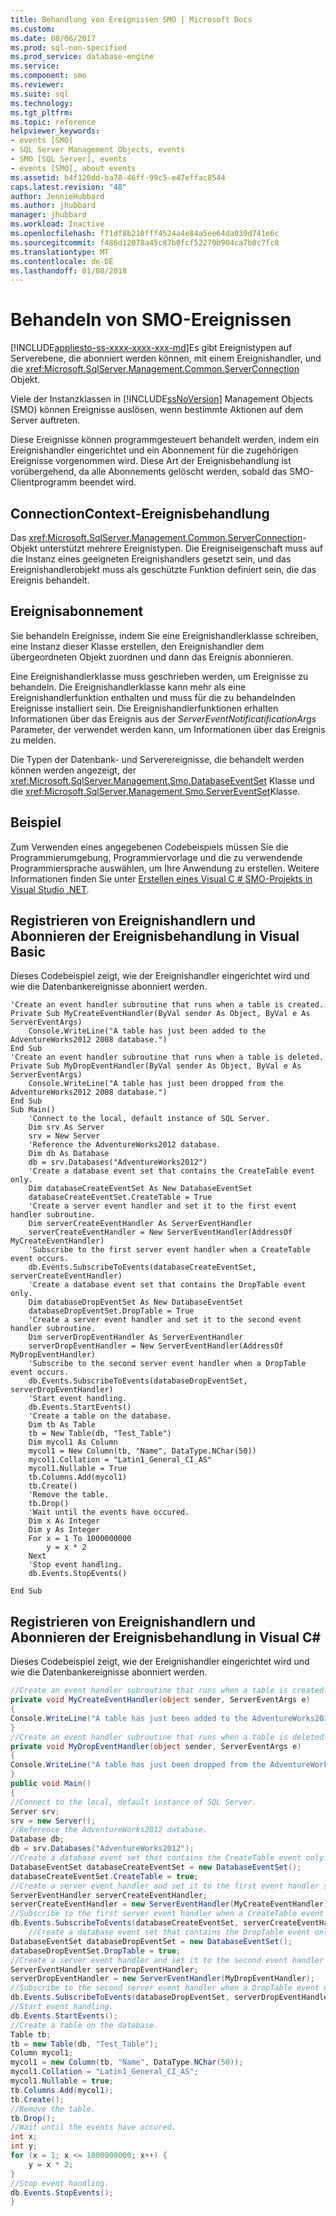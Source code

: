```yaml
---
title: Behandlung von Ereignissen SMO | Microsoft Docs
ms.custom: 
ms.date: 08/06/2017
ms.prod: sql-non-specified
ms.prod_service: database-engine
ms.service: 
ms.component: smo
ms.reviewer: 
ms.suite: sql
ms.technology: 
ms.tgt_pltfrm: 
ms.topic: reference
helpviewer_keywords:
- events [SMO]
- SQL Server Management Objects, events
- SMO [SQL Server], events
- events [SMO], about events
ms.assetid: b4f120dd-ba78-46ff-99c5-e47effac8544
caps.latest.revision: "48"
author: JennieHubbard
ms.author: jhubbard
manager: jhubbard
ms.workload: Inactive
ms.openlocfilehash: f71df8b210fff4524a4e84a5ee64da039d741e6c
ms.sourcegitcommit: f486d12078a45c87b0fcf52270b904ca7b0c7fc8
ms.translationtype: MT
ms.contentlocale: de-DE
ms.lasthandoff: 01/08/2018
---
```

# <a name="handling-smo-events"></a>Behandeln von SMO-Ereignissen
[!INCLUDE[appliesto-ss-xxxx-xxxx-xxx-md](../../../includes/appliesto-ss-xxxx-xxxx-xxx-md.md)]Es gibt Ereignistypen auf Serverebene, die abonniert werden können, mit einem Ereignishandler, und die <xref:Microsoft.SqlServer.Management.Common.ServerConnection> Objekt.  
  
 Viele der Instanzklassen in [!INCLUDE[ssNoVersion](../../../includes/ssnoversion-md.md)] Management Objects (SMO) können Ereignisse auslösen, wenn bestimmte Aktionen auf dem Server auftreten.  
  
 Diese Ereignisse können programmgesteuert behandelt werden, indem ein Ereignishandler eingerichtet und ein Abonnement für die zugehörigen Ereignisse vorgenommen wird. Diese Art der Ereignisbehandlung ist vorübergehend, da alle Abonnements gelöscht werden, sobald das SMO-Clientprogramm beendet wird.  
  
## <a name="connectioncontext-event-handling"></a>ConnectionContext-Ereignisbehandlung  
 Das <xref:Microsoft.SqlServer.Management.Common.ServerConnection>-Objekt unterstützt mehrere Ereignistypen. Die Ereigniseigenschaft muss auf die Instanz eines geeigneten Ereignishandlers gesetzt sein, und das Ereignishandlerobjekt muss als geschützte Funktion definiert sein, die das Ereignis behandelt.  
  
## <a name="event-subscription"></a>Ereignisabonnement  
 Sie behandeln Ereignisse, indem Sie eine Ereignishandlerklasse schreiben, eine Instanz dieser Klasse erstellen, den Ereignishandler dem übergeordneten Objekt zuordnen und dann das Ereignis abonnieren.  
  
 Eine Ereignishandlerklasse muss geschrieben werden, um Ereignisse zu behandeln. Die Ereignishandlerklasse kann mehr als eine Ereignishandlerfunktion enthalten und muss für die zu behandelnden Ereignisse installiert sein. Die Ereignishandlerfunktionen erhalten Informationen über das Ereignis aus der *ServerEventNotificatificationArgs* Parameter, der verwendet werden kann, um Informationen über das Ereignis zu melden.  
  
 Die Typen der Datenbank- und Serverereignisse, die behandelt werden können werden angezeigt, der <xref:Microsoft.SqlServer.Management.Smo.DatabaseEventSet> Klasse und die <xref:Microsoft.SqlServer.Management.Smo.ServerEventSet>Klasse.  
  
## <a name="example"></a>Beispiel  
Zum Verwenden eines angegebenen Codebeispiels müssen Sie die Programmierumgebung, Programmiervorlage und die zu verwendende Programmiersprache auswählen, um Ihre Anwendung zu erstellen. Weitere Informationen finden Sie unter [Erstellen eines Visual C &#35; SMO-Projekts in Visual Studio .NET](../../../relational-databases/server-management-objects-smo/how-to-create-a-visual-csharp-smo-project-in-visual-studio-net.md).  

  
## <a name="registering-event-handlers-and-subscribing-to-event-handling-in-visual-basic"></a>Registrieren von Ereignishandlern und Abonnieren der Ereignisbehandlung in Visual Basic  
 Dieses Codebeispiel zeigt, wie der Ereignishandler eingerichtet wird und wie die Datenbankereignisse abonniert werden.  
  
```VBNET
'Create an event handler subroutine that runs when a table is created.
Private Sub MyCreateEventHandler(ByVal sender As Object, ByVal e As ServerEventArgs)
    Console.WriteLine("A table has just been added to the AdventureWorks2012 2008 database.")
End Sub
'Create an event handler subroutine that runs when a table is deleted.
Private Sub MyDropEventHandler(ByVal sender As Object, ByVal e As ServerEventArgs)
    Console.WriteLine("A table has just been dropped from the AdventureWorks2012 2008 database.")
End Sub
Sub Main()
    'Connect to the local, default instance of SQL Server.
    Dim srv As Server
    srv = New Server
    'Reference the AdventureWorks2012 database.
    Dim db As Database
    db = srv.Databases("AdventureWorks2012")
    'Create a database event set that contains the CreateTable event only.
    Dim databaseCreateEventSet As New DatabaseEventSet
    databaseCreateEventSet.CreateTable = True
    'Create a server event handler and set it to the first event handler subroutine.
    Dim serverCreateEventHandler As ServerEventHandler
    serverCreateEventHandler = New ServerEventHandler(AddressOf MyCreateEventHandler)
    'Subscribe to the first server event handler when a CreateTable event occurs.
    db.Events.SubscribeToEvents(databaseCreateEventSet, serverCreateEventHandler)
    'Create a database event set that contains the DropTable event only.
    Dim databaseDropEventSet As New DatabaseEventSet
    databaseDropEventSet.DropTable = True
    'Create a server event handler and set it to the second event handler subroutine.
    Dim serverDropEventHandler As ServerEventHandler
    serverDropEventHandler = New ServerEventHandler(AddressOf MyDropEventHandler)
    'Subscribe to the second server event handler when a DropTable event occurs.
    db.Events.SubscribeToEvents(databaseDropEventSet, serverDropEventHandler)
    'Start event handling.
    db.Events.StartEvents()
    'Create a table on the database.
    Dim tb As Table
    tb = New Table(db, "Test_Table")
    Dim mycol1 As Column
    mycol1 = New Column(tb, "Name", DataType.NChar(50))
    mycol1.Collation = "Latin1_General_CI_AS"
    mycol1.Nullable = True
    tb.Columns.Add(mycol1)
    tb.Create()
    'Remove the table.
    tb.Drop()
    'Wait until the events have occured.
    Dim x As Integer
    Dim y As Integer
    For x = 1 To 1000000000
        y = x * 2
    Next
    'Stop event handling.
    db.Events.StopEvents()

End Sub
``` 
  
## <a name="registering-event-handlers-and-subscribing-to-event-handling-in-visual-c"></a>Registrieren von Ereignishandlern und Abonnieren der Ereignisbehandlung in Visual C#  
 Dieses Codebeispiel zeigt, wie der Ereignishandler eingerichtet wird und wie die Datenbankereignisse abonniert werden.  
  
```csharp  
//Create an event handler subroutine that runs when a table is created.   
private void MyCreateEventHandler(object sender, ServerEventArgs e)   
{   
Console.WriteLine("A table has just been added to the AdventureWorks2012 database.");   
}   
//Create an event handler subroutine that runs when a table is deleted.   
private void MyDropEventHandler(object sender, ServerEventArgs e)   
{   
Console.WriteLine("A table has just been dropped from the AdventureWorks2012 database.");   
}   
public void Main()   
{   
//Connect to the local, default instance of SQL Server.   
Server srv;   
srv = new Server();   
//Reference the AdventureWorks2012 database.   
Database db;   
db = srv.Databases("AdventureWorks2012");   
//Create a database event set that contains the CreateTable event only.   
DatabaseEventSet databaseCreateEventSet = new DatabaseEventSet();   
databaseCreateEventSet.CreateTable = true;   
//Create a server event handler and set it to the first event handler subroutine.   
ServerEventHandler serverCreateEventHandler;   
serverCreateEventHandler = new ServerEventHandler(MyCreateEventHandler);   
//Subscribe to the first server event handler when a CreateTable event occurs.   
db.Events.SubscribeToEvents(databaseCreateEventSet, serverCreateEventHandler);   
    //Create a database event set that contains the DropTable event only.   
DatabaseEventSet databaseDropEventSet = new DatabaseEventSet();   
databaseDropEventSet.DropTable = true;   
//Create a server event handler and set it to the second event handler subroutine.   
ServerEventHandler serverDropEventHandler;   
serverDropEventHandler = new ServerEventHandler(MyDropEventHandler);   
//Subscribe to the second server event handler when a DropTable event occurs.   
db.Events.SubscribeToEvents(databaseDropEventSet, serverDropEventHandler);   
//Start event handling.   
db.Events.StartEvents();   
//Create a table on the database.   
Table tb;   
tb = new Table(db, "Test_Table");   
Column mycol1;   
mycol1 = new Column(tb, "Name", DataType.NChar(50));   
mycol1.Collation = "Latin1_General_CI_AS";   
mycol1.Nullable = true;   
tb.Columns.Add(mycol1);   
tb.Create();   
//Remove the table.   
tb.Drop();   
//Wait until the events have occured.   
int x;   
int y;   
for (x = 1; x <= 1000000000; x++) {   
    y = x * 2;   
}   
//Stop event handling.   
db.Events.StopEvents();   
}  
```  
  
  
